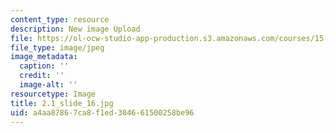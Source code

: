 ```yaml
---
content_type: resource
description: New image Upload
file: https://ol-ocw-studio-app-production.s3.amazonaws.com/courses/15-s21-nuts-and-bolts-of-business-plans-january-iap-2014/a4aa87867ca8f1ed304661500258be96_2.1_slide_16.jpg
file_type: image/jpeg
image_metadata:
  caption: ''
  credit: ''
  image-alt: ''
resourcetype: Image
title: 2.1_slide_16.jpg
uid: a4aa8786-7ca8-f1ed-3046-61500258be96
---
```

